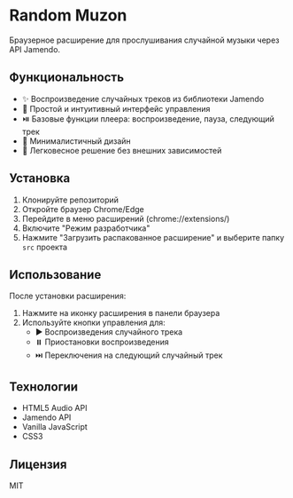 # Random Muzon

Браузерное расширение для прослушивания случайной музыки через API Jamendo.

## Функциональность

- ✨ Воспроизведение случайных треков из библиотеки Jamendo
- 🎵 Простой и интуитивный интерфейс управления
- ⏯️ Базовые функции плеера: воспроизведение, пауза, следующий трек
- 🎨 Минималистичный дизайн
- 📱 Легковесное решение без внешних зависимостей

## Установка

1. Клонируйте репозиторий
2. Откройте браузер Chrome/Edge
3. Перейдите в меню расширений (chrome://extensions/)
4. Включите "Режим разработчика"
5. Нажмите "Загрузить распакованное расширение" и выберите папку `src` проекта

## Использование

После установки расширения:

1. Нажмите на иконку расширения в панели браузера
2. Используйте кнопки управления для:
   - ▶️ Воспроизведения случайного трека
   - ⏸️ Приостановки воспроизведения
   - ⏭️ Переключения на следующий случайный трек

## Технологии

- HTML5 Audio API
- Jamendo API
- Vanilla JavaScript
- CSS3

## Лицензия

MIT